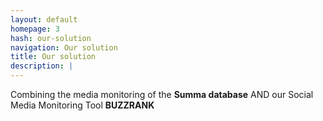 ```yaml
---
layout: default
homepage: 3
hash: our-solution
navigation: Our solution
title: Our solution
description: |
---
```


Combining the media monitoring of the **Summa database** AND our Social Media Monitoring Tool **BUZZRANK**
